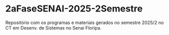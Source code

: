 # 2aFaseSENAI-2025-2Semestre
Repositório com os programas e materiais gerados no semestre 2025/2 no CT em Desenv. de Sistemas no Senai Floripa.
